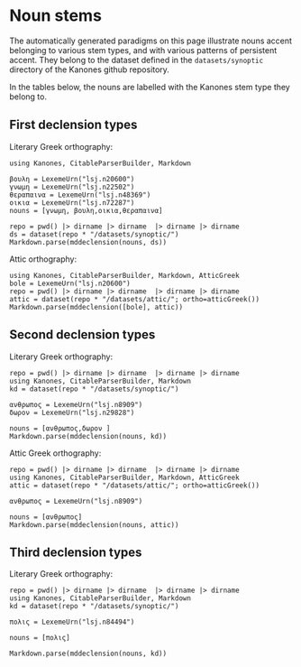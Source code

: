 # Noun stems


The automatically generated paradigms on this page illustrate nouns accent belonging to various stem types, and with various patterns of persistent accent.  They belong to the dataset defined in the `datasets/synoptic` directory of the Kanones github repository.

In the tables below, the nouns are labelled with the Kanones stem type they belong to.



## First declension types

Literary Greek orthography:

```@eval
using Kanones, CitableParserBuilder, Markdown

βουλη = LexemeUrn("lsj.n20600")
γνωμη = LexemeUrn("lsj.n22502")
θεραπαινα = LexemeUrn("lsj.n48369")
οικια = LexemeUrn("lsj.n72287")
nouns = [γνωμη, βουλη,οικια,θεραπαινα]

repo = pwd() |> dirname |> dirname  |> dirname |> dirname
ds = dataset(repo * "/datasets/synoptic/")
Markdown.parse(mddeclension(nouns, ds))
```

Attic orthography:


```@eval
using Kanones, CitableParserBuilder, Markdown, AtticGreek
bole = LexemeUrn("lsj.n20600")
repo = pwd() |> dirname |> dirname  |> dirname |> dirname
attic = dataset(repo * "/datasets/attic/"; ortho=atticGreek())
Markdown.parse(mddeclension([bole], attic))
```


## Second declension types

Literary Greek orthography:

```@eval
repo = pwd() |> dirname |> dirname  |> dirname |> dirname
using Kanones, CitableParserBuilder, Markdown
kd = dataset(repo * "/datasets/synoptic/")

ανθρωπος = LexemeUrn("lsj.n8909")
δωρον = LexemeUrn("lsj.n29828")

nouns = [ανθρωπος,δωρον ]
Markdown.parse(mddeclension(nouns, kd))
```


Attic Greek orthography:


```@eval
repo = pwd() |> dirname |> dirname  |> dirname |> dirname
using Kanones, CitableParserBuilder, Markdown, AtticGreek
attic = dataset(repo * "/datasets/attic/"; ortho=atticGreek())

ανθρωπος = LexemeUrn("lsj.n8909")

nouns = [ανθρωπος]
Markdown.parse(mddeclension(nouns, attic))
```




## Third declension types


Literary Greek orthography:

```@eval
repo = pwd() |> dirname |> dirname  |> dirname |> dirname
using Kanones, CitableParserBuilder, Markdown
kd = dataset(repo * "/datasets/synoptic/")

πολις = LexemeUrn("lsj.n84494")

nouns = [πολις]

Markdown.parse(mddeclension(nouns, kd))
```
